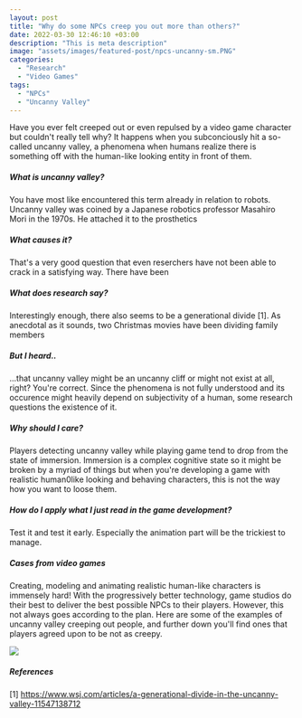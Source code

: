 ```yaml
---
layout: post
title: "Why do some NPCs creep you out more than others?"
date: 2022-03-30 12:46:10 +03:00
description: "This is meta description"
image: "assets/images/featured-post/npcs-uncanny-sm.PNG"
categories: 
  - "Research"
  - "Video Games"
tags:
  - "NPCs"
  - "Uncanny Valley"
---
```


Have you ever felt creeped out or even repulsed by a video game character but couldn't really tell why? It happens when you subconciously hit a so-called uncanny valley, a phenomena when humans realize there is something off with the human-like looking entity in front of them.

##### What is uncanny valley?
You have most like encountered this term already in relation to robots. Uncanny valley was coined by a Japanese robotics professor Masahiro Mori in the 1970s. He attached it to the prosthetics 

##### What causes it?
That's a very good question that even reserchers have not been able to crack in a satisfying way. There have been 

##### What does research say?

Interestingly enough, there also seems to be a generational divide [1]. As anecdotal as it sounds, two Christmas movies have been dividing family members 

##### But I heard..

...that uncanny valley might be an uncanny cliff or might not exist at all, right? You're correct. Since the phenomena is not fully understood and its occurence might heavily depend on subjectivity of a human, some research questions the existence of it.  

##### Why should I care?
Players detecting uncanny valley while playing game tend to drop from the state of immersion. Immersion is a complex cognitive state so it might be broken by a myriad of things but when you're developing a game with realistic human0like looking and behaving characters, this is not the way how you want to loose them. 

##### How do I apply what I just read in the game development?
Test it and test it early. Especially the animation part will be the trickiest to manage.

##### Cases from video games
Creating, modeling and animating realistic human-like characters is immensely hard! With the progressively better technology, game studios do their best to deliver the best possible NPCs to their players. However, this not always goes according to the plan. Here are some of the examples of uncanny valley creeping out people, and further down you'll find ones that players agreed upon to be not as creepy.

![]({{site.baseurl}}/assets/images/post-img.jpg)

##### References
[1] https://www.wsj.com/articles/a-generational-divide-in-the-uncanny-valley-11547138712


